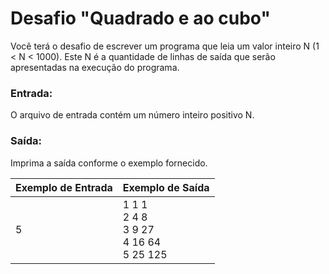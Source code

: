 # Desafio "Quadrado e ao cubo"

Você terá o desafio de escrever um programa que leia um valor inteiro N (1 < N < 1000). Este N é a quantidade de linhas de saída que serão apresentadas na execução do programa.

### Entrada:

O arquivo de entrada contém um número inteiro positivo N.

### Saída:

Imprima a saída conforme o exemplo fornecido.

| Exemplo de Entrada | Exemplo de Saída                                        |
| ------------------ | ------------------------------------------------------- |
| 5                  | 1 1 1<br />2 4 8<br />3 9 27<br />4 16 64<br />5 25 125 |

